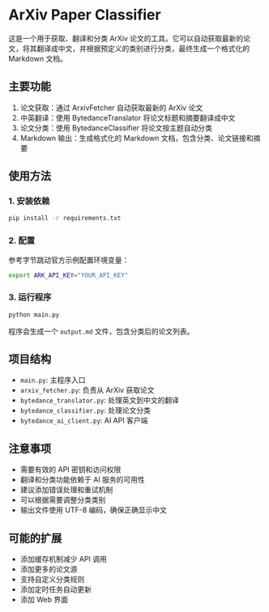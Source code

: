 # ArXiv Paper Classifier

这是一个用于获取、翻译和分类 ArXiv 论文的工具。它可以自动获取最新的论文，将其翻译成中文，并根据预定义的类别进行分类，最终生成一个格式化的 Markdown 文档。

## 主要功能

1. 论文获取：通过 ArxivFetcher 自动获取最新的 ArXiv 论文
2. 中英翻译：使用 BytedanceTranslator 将论文标题和摘要翻译成中文
3. 论文分类：使用 BytedanceClassifier 将论文按主题自动分类
4. Markdown 输出：生成格式化的 Markdown 文档，包含分类、论文链接和摘要

## 使用方法
### 1. 安装依赖

```bash
pip install -r requirements.txt
```

### 2. 配置

参考字节跳动官方示例配置环境变量：
```bash
export ARK_API_KEY="YOUR_API_KEY"
```

### 3. 运行程序

```bash
python main.py
```
程序会生成一个 `output.md` 文件，包含分类后的论文列表。

## 项目结构
- `main.py`: 主程序入口
- `arxiv_fetcher.py`: 负责从 ArXiv 获取论文
- `bytedance_translator.py`: 处理英文到中文的翻译
- `bytedance_classifier.py`: 处理论文分类
- `bytedance_ai_client.py`: AI API 客户端

## 注意事项

- 需要有效的 API 密钥和访问权限
- 翻译和分类功能依赖于 AI 服务的可用性
- 建议添加错误处理和重试机制
- 可以根据需要调整分类类别
- 输出文件使用 UTF-8 编码，确保正确显示中文

## 可能的扩展

- 添加缓存机制减少 API 调用
- 添加更多的论文源
- 支持自定义分类规则
- 添加定时任务自动更新
- 添加 Web 界面